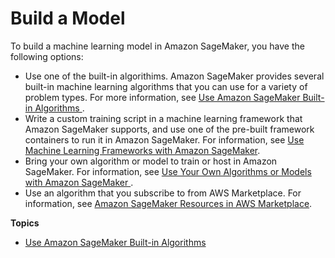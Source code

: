 # Build a Model<a name="build-model"></a>

To build a machine learning model in Amazon SageMaker, you have the following options:
+ Use one of the built\-in algorithims\. Amazon SageMaker provides several built\-in machine learning algorithms that you can use for a variety of problem types\. For more information, see [Use Amazon SageMaker Built\-in Algorithms ](algos.md)\.
+ Write a custom training script in a machine learning framework that Amazon SageMaker supports, and use one of the pre\-built framework containers to run it in Amazon SageMaker\. For information, see [Use Machine Learning Frameworks with Amazon SageMaker](frameworks.md)\.
+ Bring your own algorithm or model to train or host in Amazon SageMaker\. For information, see [Use Your Own Algorithms or Models with Amazon SageMaker ](your-algorithms.md)\.
+ Use an algorithm that you subscribe to from AWS Marketplace\. For information, see [Amazon SageMaker Resources in AWS Marketplace](sagemaker-marketplace.md)\.

**Topics**
+ [Use Amazon SageMaker Built\-in Algorithms](algos.md)